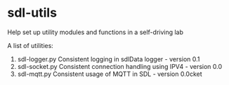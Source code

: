 # sdl-utils
Help set up utility modules and functions in a self-driving lab

A list of utilities:
1. sdl-logger.py    Consistent logging in sdlData logger - version 0.1
2. sdl-socket.py    Consistent connection handling using IPV4 - version 0.0
3. sdl-mqtt.py      Consistent usage of MQTT in SDL - version 0.0cket
